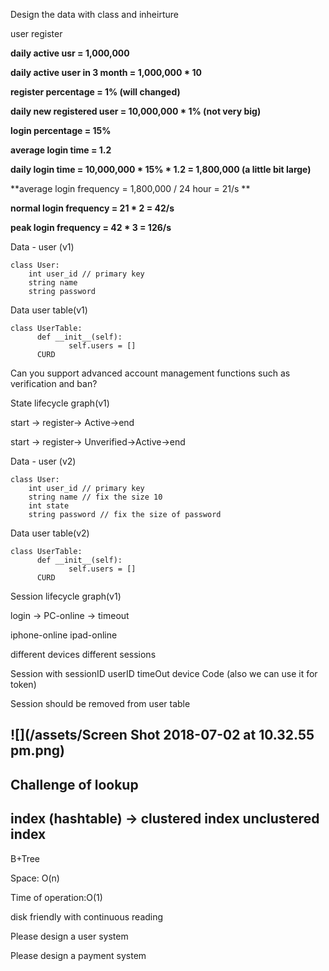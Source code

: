 Design the data with class and inheirture

user register

**daily active usr = 1,000,000**

**daily active user in 3 month = 1,000,000 \* 10**

**register percentage = 1% \(will changed\)**

**daily new registered user = 10,000,000 \* 1% \(not very big\)**

**login percentage = 15%**

**average login time = 1.2**

**daily login time = 10,000,000 \* 15% \* 1.2 = 1,800,000 \(a little bit large\)**

**average login frequency = 1,800,000 / 24 hour = 21/s **

**normal login frequency = 21 \* 2 = 42/s**

**peak login frequency = 42 \* 3 = 126/s**

Data - user \(v1\)

```
class User:
    int user_id // primary key
    string name
    string password
```

Data user table\(v1\)

```
class UserTable:
      def __init__(self):
             self.users = []
      CURD
```

Can you support advanced account management functions such as verification and ban?

State lifecycle graph\(v1\)

start -&gt; register-&gt; Active-&gt;end

start -&gt; register-&gt; Unverified-&gt;Active-&gt;end

Data - user \(v2\)

```
class User:
    int user_id // primary key
    string name // fix the size 10
    int state
    string password // fix the size of password
```

Data user table\(v2\)

```
class UserTable:
      def __init__(self):
             self.users = []
      CURD
```

Session lifecycle graph\(v1\)

login -&gt; PC-online -&gt; timeout

iphone-online ipad-online

different devices different sessions

Session with sessionID userID timeOut device Code \(also we can use it for token\)

Session should be removed from user table

## ![](/assets/Screen Shot 2018-07-02 at 10.32.55 pm.png)

## Challenge of lookup

## index \(hashtable\) -&gt; clustered index unclustered index

B+Tree

Space: O\(n\)

Time of operation:O\(1\)

disk friendly with continuous reading





Please design a user system

Please design a payment system

